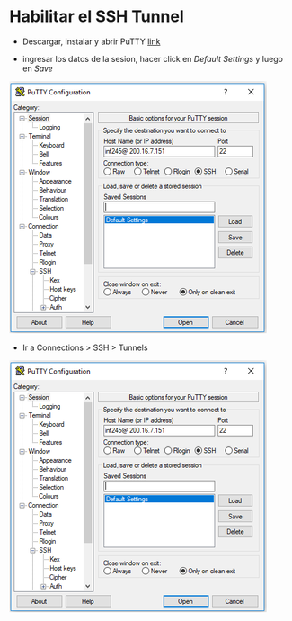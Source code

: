 # Habilitar el SSH Tunnel 

- Descargar, instalar y abrir PuTTY [link](https://the.earth.li/~sgtatham/putty/latest/w64/putty-64bit-0.70-installer.msi)

- ingresar los datos de la sesion, hacer click en *Default Settings* y luego en *Save*

![](https://raw.githubusercontent.com/eduardo0099/interfaz-gestion-docente/develop/ssh_tunnel/resources/1.PNG)

- Ir a Connections > SSH > Tunnels

![](https://raw.githubusercontent.com/eduardo0099/interfaz-gestion-docente/develop/ssh_tunnel/resources/1.PNG)


